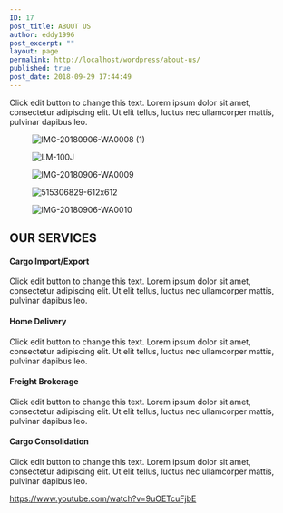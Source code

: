 ```yaml
---
ID: 17
post_title: ABOUT US
author: eddy1996
post_excerpt: ""
layout: page
permalink: http://localhost/wordpress/about-us/
published: true
post_date: 2018-09-29 17:44:49
---
```

Click edit button to change this text. Lorem ipsum dolor sit amet, consectetur adipiscing elit. Ut elit tellus, luctus nec ullamcorper mattis, pulvinar dapibus leo.
<figure><img src="http://localhost/wordpress/wp-content/uploads/2018/09/IMG-20180906-WA0008-1-1-150x150.jpg" alt="IMG-20180906-WA0008 (1)"></figure>
<figure><img src="http://localhost/wordpress/wp-content/uploads/2018/09/LM-100J-150x150.jpg" alt="LM-100J"></figure>
<figure><img src="http://localhost/wordpress/wp-content/uploads/2018/09/IMG-20180906-WA0009-150x150.jpg" alt="IMG-20180906-WA0009"></figure>
<figure><img src="http://localhost/wordpress/wp-content/uploads/2018/09/515306829-612x612-150x150.jpg" alt="515306829-612x612"></figure>
<figure><img src="http://localhost/wordpress/wp-content/uploads/2018/09/IMG-20180906-WA0010-150x150.jpg" alt="IMG-20180906-WA0010"></figure>
<h2>OUR SERVICES</h2>
<h4>Cargo Import/Export</h4>
Click edit button to change this text. Lorem ipsum dolor sit amet, consectetur adipiscing elit. Ut elit tellus, luctus nec ullamcorper mattis, pulvinar dapibus leo.
<h4>Home Delivery</h4>
Click edit button to change this text. Lorem ipsum dolor sit amet, consectetur adipiscing elit. Ut elit tellus, luctus nec ullamcorper mattis, pulvinar dapibus leo.
<h4>Freight Brokerage</h4>
Click edit button to change this text. Lorem ipsum dolor sit amet, consectetur adipiscing elit. Ut elit tellus, luctus nec ullamcorper mattis, pulvinar dapibus leo.
<h4>Cargo Consolidation</h4>
Click edit button to change this text. Lorem ipsum dolor sit amet, consectetur adipiscing elit. Ut elit tellus, luctus nec ullamcorper mattis, pulvinar dapibus leo.

https://www.youtube.com/watch?v=9uOETcuFjbE